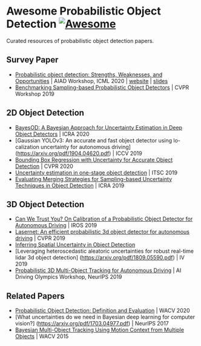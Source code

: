 # Awesome Probabilistic Object Detection [![Awesome](https://cdn.rawgit.com/sindresorhus/awesome/d7305f38d29fed78fa85652e3a63e154dd8e8829/media/badge.svg)](https://github.com/sindresorhus/awesome)
Curated resources of probabilistic object detection papers. 

## Survey Paper

- [Probabilistic object detection: Strengths, Weaknesses, and Opportunities](https://drive.google.com/file/d/1aEP2j1O_mpuORYnThpMuGlR0lcRWu3f5/view) | AIAD Workshop, ICML 2020 | [website](https://montrealrobotics.ca/probod/) | [slides](https://slideslive.com/38931747/probabilistic-object-detection-strenghts-weaknesses-opportunities)
- [Benchmarking Sampling-based Probabilistic Object Detectors](https://openaccess.thecvf.com/content_CVPRW_2019/papers/Uncertainty%20and%20Robustness%20in%20Deep%20Visual%20Learning/Miller_Benchmarking_Sampling-based_Probabilistic_Object_Detectors_CVPRW_2019_paper.pdf) | CVPR Workshop 2019
## 2D Object Detection

- [BayesOD: A Bayesian Approach for Uncertainty Estimation in Deep Object Detectors](https://arxiv.org/pdf/1903.03838.pdf) | ICRA 2020 
- [Gaussian YOLOv3: An accurate and fast object detector using lo- calization uncertainty for autonomous driving] (https://arxiv.org/pdf/1904.04620.pdf) | ICCV 2019
- [Bounding Box Regression with Uncertainty for Accurate Object Detection](https://arxiv.org/pdf/1809.08545.pdf) | CVPR 2020
- [Uncertainty estimation in one-stage object detection](https://arxiv.org/pdf/1905.10296.pdf) | ITSC 2019
- [Evaluating Merging Strategies for Sampling-based Uncertainty Techniques in Object Detection](https://arxiv.org/pdf/1809.06006v1.pdf) | ICRA 2019

## 3D Object Detection

- [Can We Trust You? On Calibration of a Probabilistic Object Detector for Autonomous Driving](https://arxiv.org/pdf/1909.12358.pdf) | IROS 2019 
- [Lasernet: An efficient probabilistic 3d object detector for autonomous driving](https://arxiv.org/pdf/1903.08701.pdf) | CVPR 2019
- [Inferring Spatial Uncertainty in Object Detection](https://arxiv.org/pdf/2003.03644.pdf) 
- [Leveraging heteroscedastic aleatoric uncertainties for robust real-time lidar 3d object detection] (https://arxiv.org/pdf/1809.05590.pdf) | IV 2019
- [Probabilistic 3D Multi-Object Tracking for Autonomous Driving](https://arxiv.org/pdf/2001.05673.pdf) | AI Driving Olympics Workshop, NeurIPS 2019

## Related Papers

- [Probabilistic Object Detection: Definition and Evaluation](https://arxiv.org/pdf/1811.10800.pdf) | WACV 2020
- [What uncertainties do we need in Bayesian deep learning for computer vision?] (https://arxiv.org/pdf/1703.04977.pdf) | NeurIPS 2017
- [Bayesian Multi-Object Tracking Using Motion Context from Multiple Objects](https://faculty.ucmerced.edu/mhyang/papers/wacv15_mot.pdf) | WACV 2015




